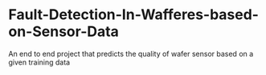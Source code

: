 # Fault-Detection-In-Wafferes-based-on-Sensor-Data
An end to end project that predicts the quality of wafer sensor based on a given training data
